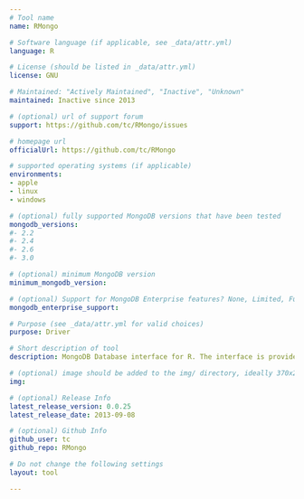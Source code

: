 ```yaml
---
# Tool name
name: RMongo

# Software language (if applicable, see _data/attr.yml)
language: R

# License (should be listed in _data/attr.yml)
license: GNU

# Maintained: "Actively Maintained", "Inactive", "Unknown"
maintained: Inactive since 2013

# (optional) url of support forum
support: https://github.com/tc/RMongo/issues

# homepage url
officialUrl: https://github.com/tc/RMongo

# supported operating systems (if applicable)
environments:
- apple
- linux
- windows

# (optional) fully supported MongoDB versions that have been tested
mongodb_versions:
#- 2.2
#- 2.4
#- 2.6
#- 3.0

# (optional) minimum MongoDB version
minimum_mongodb_version:

# (optional) Support for MongoDB Enterprise features? None, Limited, Full
mongodb_enterprise_support: 

# Purpose (see _data/attr.yml for valid choices)
purpose: Driver

# Short description of tool
description: MongoDB Database interface for R. The interface is provided via Java calls to the mongo-java-driver.

# (optional) image should be added to the img/ directory, ideally 370x200px
img: 

# (optional) Release Info
latest_release_version: 0.0.25
latest_release_date: 2013-09-08

# (optional) Github Info
github_user: tc
github_repo: RMongo

# Do not change the following settings
layout: tool

---
```

